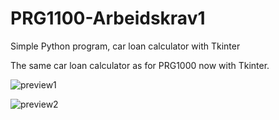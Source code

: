 # PRG1100-Arbeidskrav1
Simple Python program, car loan calculator with Tkinter

The same car loan calculator as for PRG1000 now with Tkinter.

![preview1](https://github.com/aass90/PRG1100-Arbeidskrav1/assets/73040654/c8f3aa72-b6db-4869-9de2-1d4e57311d33)

![preview2](https://github.com/aass90/PRG1100-Arbeidskrav1/assets/73040654/2a11d410-0115-4240-8f19-54735eac18d6)
